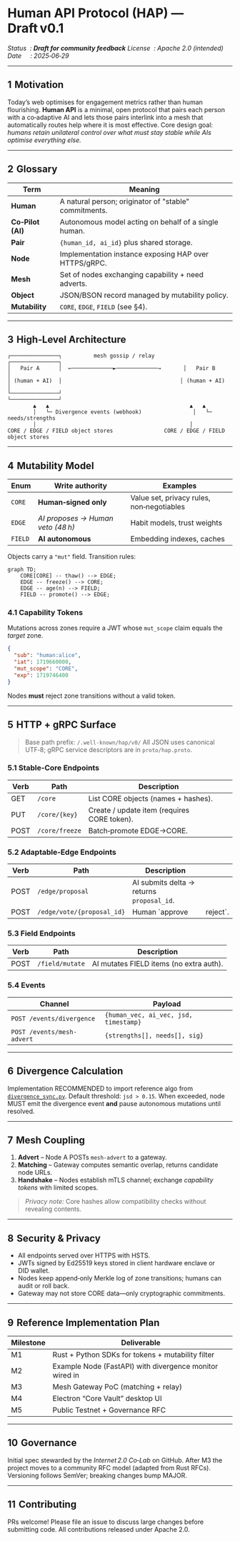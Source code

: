 # Human API Protocol (HAP) — Draft v0.1

*Status  : **Draft for community feedback**
License  : Apache 2.0 (intended)
Date     : 2025‑06‑29*

---

## 1  Motivation

Today’s web optimises for engagement metrics rather than human flourishing. **Human API** is a minimal, open protocol that pairs each person with a co‑adaptive AI and lets those pairs interlink into a mesh that automatically routes help where it is most effective. Core design goal: *humans retain unilateral control over what must stay stable while AIs optimise everything else.*

---

## 2  Glossary

| Term              | Meaning                                               |
| ----------------- | ----------------------------------------------------- |
| **Human**         | A natural person; originator of "stable" commitments. |
| **Co‑Pilot (AI)** | Autonomous model acting on behalf of a single human.  |
| **Pair**          | `{human_id, ai_id}` plus shared storage.              |
| **Node**          | Implementation instance exposing HAP over HTTPS/gRPC. |
| **Mesh**          | Set of nodes exchanging capability + need adverts.    |
| **Object**        | JSON/BSON record managed by mutability policy.        |
| **Mutability**    | `CORE`, `EDGE`, `FIELD` (see §4).                     |

---

## 3  High‑Level Architecture

```
┌───────────────┐          mesh gossip / relay         ┌───────────────┐
│   Pair A      │  ←─────────────►─────────────→       │   Pair B      │
│ (human + AI)  │                                     │ (human + AI)  │
└───────────────┘                                     └───────────────┘
        ▲   ▲                                            ▲   ▲
        │   └─ Divergence events (webhook)                │   └─ needs/strengths
        │                                                │
CORE / EDGE / FIELD object stores                CORE / EDGE / FIELD object stores
```

---

## 4  Mutability Model

| Enum    | Write authority                   | Examples                                  |
| ------- | --------------------------------- | ----------------------------------------- |
| `CORE`  | **Human‑signed only**             | Value set, privacy rules, non‑negotiables |
| `EDGE`  | *AI proposes → Human veto (48 h)* | Habit models, trust weights               |
| `FIELD` | **AI autonomous**                 | Embedding indexes, caches                 |

Objects carry a `"mut"` field. Transition rules:

```mermaid
graph TD;
    CORE[CORE] -- thaw() --> EDGE;
    EDGE -- freeze() --> CORE;
    EDGE -- age(n) --> FIELD;
    FIELD -- promote() --> EDGE;
```

### 4.1 Capability Tokens

Mutations across zones require a JWT whose `mut_scope` claim equals the *target* zone.

```json
{
  "sub": "human:alice",
  "iat": 1719660000,
  "mut_scope": "CORE",
  "exp": 1719746400
}
```

Nodes **must** reject zone transitions without a valid token.

---

## 5  HTTP + gRPC Surface

> Base path prefix: `/.well-known/hap/v0/`
> All JSON uses canonical UTF‑8; gRPC service descriptors are in `proto/hap.proto`.

### 5.1 Stable‑Core Endpoints

| Verb | Path           | Description                                 |
| ---- | -------------- | ------------------------------------------- |
| GET  | `/core`        | List CORE objects (names + hashes).         |
| PUT  | `/core/{key}`  | Create / update item (requires CORE token). |
| POST | `/core/freeze` | Batch‑promote EDGE→CORE.                    |

### 5.2 Adaptable‑Edge Endpoints

| Verb | Path                       | Description                               |           |
| ---- | -------------------------- | ----------------------------------------- | --------- |
| POST | `/edge/proposal`           | AI submits delta → returns `proposal_id`. |           |
| POST | `/edge/vote/{proposal_id}` | Human \`approve                           | reject\`. |

### 5.3 Field Endpoints

| Verb | Path            | Description                             |
| ---- | --------------- | --------------------------------------- |
| POST | `/field/mutate` | AI mutates FIELD items (no extra auth). |

### 5.4 Events

| Channel                    | Payload                               |
| -------------------------- | ------------------------------------- |
| `POST /events/divergence`  | `{human_vec, ai_vec, jsd, timestamp}` |
| `POST /events/mesh-advert` | `{strengths[], needs[], sig}`         |

---

## 6  Divergence Calculation

Implementation RECOMMENDED to import reference algo from [`divergence_sync.py`](../utils/divergence_sync.py). Default threshold: `jsd > 0.15`. When exceeded, node MUST emit the divergence event **and** pause autonomous mutations until resolved.

---

## 7  Mesh Coupling

1. **Advert** – Node A POSTs `mesh-advert` to a gateway.
2. **Matching** – Gateway computes semantic overlap, returns candidate node URLs.
3. **Handshake** – Nodes establish mTLS channel; exchange *capability tokens* with limited scopes.

> *Privacy note:* Core hashes allow compatibility checks without revealing contents.

---

## 8  Security & Privacy

* All endpoints served over HTTPS with HSTS.
* JWTs signed by Ed25519 keys stored in client hardware enclave or DID wallet.
* Nodes keep append‑only Merkle log of zone transitions; humans can audit or roll back.
* Gateway may not store CORE data—only cryptographic commitments.

---

## 9  Reference Implementation Plan

| Milestone | Deliverable                                             |
| --------- | ------------------------------------------------------- |
| M1        | Rust + Python SDKs for tokens + mutability filter       |
| M2        | Example Node (FastAPI) with divergence monitor wired in |
| M3        | Mesh Gateway PoC (matching + relay)                     |
| M4        | Electron “Core Vault” desktop UI                        |
| M5        | Public Testnet + Governance RFC                         |

---

## 10  Governance

Initial spec stewarded by the *Internet 2.0 Co‑Lab* on GitHub. After M3 the project moves to a community RFC model (adapted from Rust RFCs). Versioning follows SemVer; breaking changes bump MAJOR.

---

## 11  Contributing

PRs welcome! Please file an issue to discuss large changes before submitting code. All contributions released under Apache 2.0.
